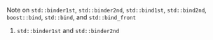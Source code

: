 Note on ```std::binder1st```, ```std::binder2nd```, ```std::bind1st```, ```std::bind2nd```, 
```boost::bind```, ```std::bind```, and ```std::bind_front```



1. ```std::binder1st``` and ```std::binder2nd```





